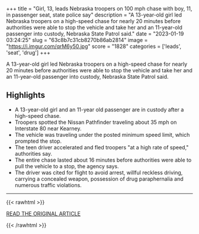 +++
title = "Girl, 13, leads Nebraska troopers on 100 mph chase with boy, 11, in passenger seat, state police say"
description = "A 13-year-old girl led Nebraska troopers on a high-speed chase for nearly 20 minutes before authorities were able to stop the vehicle and take her and an 11-year-old passenger into custody, Nebraska State Patrol said."
date = "2023-01-19 03:24:25"
slug = "63c8b7c31cb8270b86ab2814"
image = "https://i.imgur.com/qrM6y50.jpg"
score = "1828"
categories = ['leads', 'seat', 'drug']
+++

A 13-year-old girl led Nebraska troopers on a high-speed chase for nearly 20 minutes before authorities were able to stop the vehicle and take her and an 11-year-old passenger into custody, Nebraska State Patrol said.

## Highlights

- A 13-year-old girl and an 11-year old passenger are in custody after a high-speed chase.
- Troopers spotted the Nissan Pathfinder traveling about 35 mph on Interstate 80 near Kearney.
- The vehicle was traveling under the posted minimum speed limit, which prompted the stop.
- The teen driver accelerated and fled troopers "at a high rate of speed," authorities say.
- The entire chase lasted about 16 minutes before authorities were able to pull the vehicle to a stop, the agency says.
- The driver was cited for flight to avoid arrest, willful reckless driving, carrying a concealed weapon, possession of drug paraphernalia and numerous traffic violations.

---

{{< rawhtml >}}
  <p class="article-category">
    <a target="_blank" href="https://www.nbcnews.com/news/us-news/girl-13-leads-nebraska-troopers-100-mph-chase-boy-11-passenger-seat-st-rcna66275">READ THE ORIGINAL ARTICLE</a>
  </p>
{{< /rawhtml >}}

